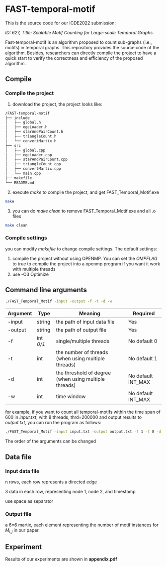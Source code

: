 # FAST-temporal-motif
This is the source code for our ICDE2022 submission:

*ID: 627, Title: Scalable Motif Counting for Large-scale Temporal Graphs.* 

Fast-temporal-motif is an algorithm proposed to count sub-graphs (i.e., motifs) in temporal graphs. This repository provides the source code of the algorithm. Besides, researchers can directly compile the project to have a quick start to verify the correctness and efficiency of the proposed algorithm.

## Compile
### Compile the project
1. download the project, the project looks like:
```bash
/FAST-temporal-motif
├── include
│   ├── global.h
│   ├── egeLoader.h
│   ├── starAndPairCount.h
│   ├── triangleCount.h
│   └── convertMartix.h
├── src
│   ├── global.cpp
│   ├── egeLoader.cpp
│   ├── starAndPairCount.cpp
│   ├── triangleCount.cpp
│   ├── convertMartix.cpp
│   └── main.cpp
├── makefile
└── README.md
```

2. execute *make* to compile the project, and get FAST_Temporal_Motif.exe
```bash
make
```

3. you can do *make clean* to remove FAST_Temporal_Motif.exe and all .o files
```bash
make clean
```

### Compile settings
you can modify *makefile* to change compile settings. The default settings:
1. compile the project without using OPENMP. You can set the *OMPFLAG* to true to compile the project into a openmp program if you want it work with multiple threads
2. use -O3 Optimize

## Command line arguments
```bash
./FAST_Temporal_Motif -input -output -f -t -d -w
```
| Argument | Type      | Meaning                                               | Required           |
|----------|-----------|-------------------------------------------------------|--------------------|
| -input   | string    | the path of input data file                           | Yes                |
| -output  | string    | the path of output file                               | Yes                |
| -f       | int *0/1* | single/multiple threads                               | No default 0       |
| -t       | int       | the number of threads (when using multiple threads)   | No default 1      |
| -d       | int       | the threshold of degree (when using multiple threads) | No default INT_MAX |
| -w       | int       | time window                                           | No default INT_MAX |

for example, if you want to count all temporal-motifs within the time span of 600 in *input.txt*, with 8 threads, thrd=200000 and output results to *output.txt*, you can run the program as follows:
```bash
./FAST_Temporal_Motif -input input.txt -output output.txt -f 1 -t 8 -d 200000 -w 600
```
The order of the arguments can be changed

## Data file
### Input data file
n rows, each row represents a directed edge

3 data in each row, representing node 1, node 2, and timestamp

use space as separator
### Output file
a 6\*6 martix, each element representing the number of motif instances for $M_{i,j}$ in our paper.

## Experiment
Results of our experiments are shown in **appendix.pdf**
